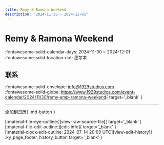 ```yaml
---
title: Remy & Ramona Weekend
description: "2024-11-30 ~ 2024-12-01"
---
```


# Remy & Ramona Weekend 

:fontawesome-solid-calendar-days: 2024-11-30 ~ 2024-12-01  
:fontawesome-solid-location-dot: 墨尔本  

## 联系

:fontawesome-solid-envelope: <info@1929studios.com>  
:fontawesome-solid-globe: <https://www.1929studios.com/event-calendar/2024/11/30/remy-amp-ramona-weekend>{ target='_blank' }  

---

[添加到日历](https://swing.news/ics/zh-Hans/2024/au/remy-n-ramona-weekend-2024.ics){ .md-button }

<div class="ky_page_footer" markdown>
<div class="ky_page_footer_trailing" markdown="span">
[:material-file-eye-outline:][view-raw-source-file]{ target='_blank' }
[:material-file-edit-outline:][edit-info]{ target='_blank' }
</div>
<div class="ky_page_footer_leading" markdown="span">
[:material-clock-edit-outline: 2024-07-14 20:00 UTC][view-edit-history]{ .ky_page_footer_history_button target='_blank' }
</div>
</div>

[view-raw-source-file]: https://github.com/swingdance/events/blob/main/2024/au/remy-n-ramona-weekend-2024.json "查看原始源文件"
[edit-info]: https://github.com/swingdance/events/issues/new?assignees=&labels=update+event&projects=&template=03-update_entity.yml&title=%5B2024%2Fau%5D%20Remy%20%26%20Ramona%20Weekend&region=au&year=2024&id=remy-n-ramona-weekend-2024&name=Remy%20%26%20Ramona%20Weekend&org_id= "编辑信息"

[view-edit-history]: https://github.com/swingdance/events/commits/main/2024/au/remy-n-ramona-weekend-2024.json "查看编辑历史"
